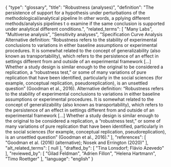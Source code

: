 {
    "type": "glossary",
    "title": "Robustness (analyses)",
    "definition": "The persistence of support for a hypothesis under perturbations of the methodological/analytical pipeline In other words, a pplying different methods/analysis pipelines t o examine if the same conclusion is supported under analytical different conditions.",
    "related_terms": [
        "Many Labs",
        "Multiverse analysis",
        "Sensitivity analyses",
        "Specification Curve Analysis Alternative definition: “Robustness refers to the stability of experimental conclusions to variations in either baseline assumptions or experimental procedures. It is somewhat related to the concept of generalizability (also known as transportability), which refers to the persistence of an effect in settings different from and outside of an experimental framework [...] Whether a study design is similar enough to the original to be considered a replication, a “robustness test,” or some of many variations of pure replication that have been identified, particularly in the social sciences (for example, conceptual replication, pseudoreplication), is an unsettled question” (Goodman et al., 2016). Alternative definition:  “Robustness refers to the stability of experimental conclusions to variations in either baseline assumptions or experimental procedures. It is somewhat related to the concept of generalizability (also known as transportability), which refers to the persistence of an effect in settings different from and outside of an experimental framework [...] Whether a study design is similar enough to the original to be considered a replication, a “robustness test,” or some of many variations of pure replication that have been identified, particularly in the social sciences (for example, conceptual replication, pseudoreplication), is an unsettled question” (Goodman et al., 2016)."
    ],
    "references": [
        "Goodman et al. (2016) (alternative); Nosek and Errington (2020)"
    ],
    "alt_related_terms": [
        null
    ],
    "drafted_by": [
        "Tina Lonsdorf; Flávio Azevedo"
    ],
    "reviewed_by": [
        "Gilad Feldman",
        "Adrien Fillon",
        "Helena Hartmann",
        "Timo Roettger"
    ],
    "language": "english"
}